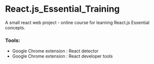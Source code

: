 # React.js_Essential_Training
A small react web project - online course for learning React.js Essential concepts.


### Tools:
  - Google Chrome extension : React detector
  - Google Chrome extension : React developer tools
